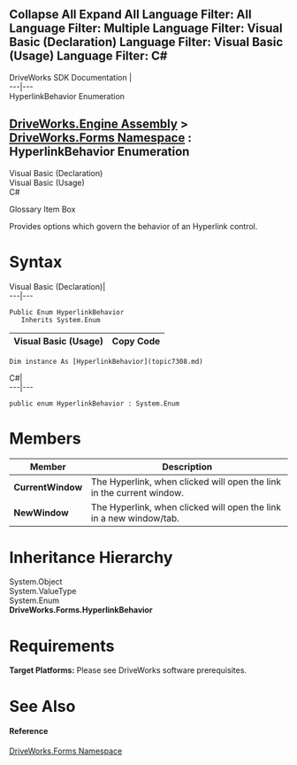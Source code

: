 Collapse All Expand All Language Filter: All  Language Filter: Multiple  Language Filter: Visual Basic (Declaration) Language Filter: Visual Basic (Usage) Language Filter: C#  
---  
DriveWorks SDK Documentation  |   
---|---  
HyperlinkBehavior Enumeration   
  
[DriveWorks.Engine Assembly](topic2156.md) > [DriveWorks.Forms Namespace](topic7266.md) : HyperlinkBehavior Enumeration  
---  
  
Visual Basic (Declaration)    
Visual Basic (Usage)    
C# 

Glossary Item Box

Provides options which govern the behavior of an Hyperlink control. 

# Syntax

Visual Basic (Declaration)|   
---|---  
      
    
    Public Enum HyperlinkBehavior 
       Inherits System.Enum  
  
Visual Basic (Usage)| Copy Code  
---|---  
      
    
    Dim instance As [HyperlinkBehavior](topic7308.md)  
  
C#|   
---|---  
      
    
    public enum HyperlinkBehavior : System.Enum   
  
# Members

Member| Description  
---|---  
**CurrentWindow**|  The Hyperlink, when clicked will open the link in the current window.  
**NewWindow**|  The Hyperlink, when clicked will open the link in a new window/tab.  
  
# Inheritance Hierarchy

System.Object  
System.ValueType  
System.Enum  
**DriveWorks.Forms.HyperlinkBehavior**  


# Requirements

**Target Platforms:** Please see DriveWorks software prerequisites.

# See Also

#### Reference

[DriveWorks.Forms Namespace](topic7266.md)


